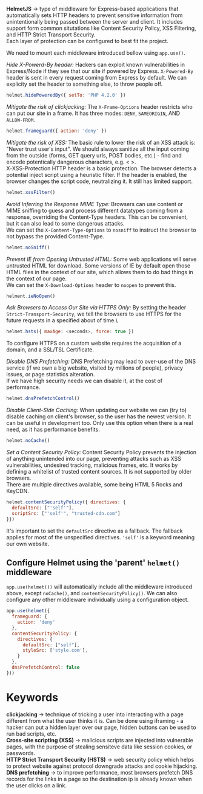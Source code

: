 __HelmetJS__ → type of middleware for Express-based applications that automatically sets HTTP headers to prevent sensitive information from unintentionally being passed between the server and client. It includes support form common situtations like Content Security Policy, XSS Filtering, and HTTP Strict Transport Security.\
Each layer of protection can be configured to best fit the project.

We need to mount each middleware introduced bellow using `app.use()`.

_Hide X-Powerd-By header:_
Hackers can exploit known vulnerabilities in Express/Node if they see that our site if powered by Express. `X-Powered-By` header is sent in every request coming from Express by default. We can explicity set the header to something else, to throw people off.
```javascript
helmet.hidePoweredBy({ setTo: 'PHP 4.2.0' })
```

_Mitigate the risk of clickjacking:_
The `X-Frame-Options` header restricts who can put our site in a frame. It has three modes: `DENY`, `SAMEORIGIN`, AND `ALLOW-FROM`.
```javascript
helmet.frameguard({ action: 'deny' })
```

_Mitigate the risk of XSS:_
The basic rule to lower the risk of an XSS attack is: "Never trust user's input". We should always sanitize all the input coming from the outside (forms, GET query urls, POST bodies, etc.) - find and encode potentically dangerous characters, e.g. < >.\
X-XSS-Protection HTTP header is a basic protection. The browser detects a potential inject script using a heuristic filter. If the header is enabled, the browser changes the script code, neutralizing it. It still has limited support.
```javascript
helmet.xssFilter()
```

_Avoid Inferring the Response MIME Type:_
Browsers can use content or MIME sniffing to guess and process different datatypes coming from a response, overriding the Content-Type headers. This can be convenient, but it can also lead to some dangerous attacks.\
We can set the `X-Content-Type-Options` to `nosniff` to instruct the browser to not bypass the provided Content-Type.
```javascript
helmet.noSniff()
```

_Prevent IE from Opening Untrusted HTML:_
Some web applications will serve untrusted HTML for download. Some versions of IE by default open those HTML files in the context of our site, which allows them to do bad things in the context of our page.\
We can set the `X-Download-Options` header to `noopen` to prevent this.
```javascript
helment.ieNoOpen()
```

_Ask Browsers to Access Our Site via HTTPS Only:_
By setting the header `Strict-Transport-Security`, we tell the browsers to use HTTPS for the future requests in a specified about of time.\
```javascript
helmet.hsts({ maxAge: <seconds>, force: true })
```
To configure HTTPS on a custom website requires the acquisition of a domain, and a SSL/TSL Certificate.

_Disable DNS Prefetching:_
DNS Prefetching may lead to over-use of the DNS service (if we own a big website, visited by millions of people), privacy issues, or page statistics alteration.\
If we have high security needs we can disable it, at the cost of performance.
```javascript
helmet.dnsPrefetchControl()
```

_Disable Client-Side Caching:_
When updating our website we can (try to) disable caching on client's browser, so the user has the newest version. It can be useful in development too. Only use this option when there is a real need, as it has performance benefits.
```javascript
helmet.noCache()
```

_Set a Content Security Policy:_
Content Security Policy prevents the injection of anything unintended into our page, preventing attacks such as XSS vulnerabilities, undesired tracking, malicious frames, etc. It works by defining a whitelist of trusted content sources. It is not supported by older browsers.\
There are multiple directives available, some being HTML 5 Rocks and KeyCDN.
```javascript
helmet.contentSecurityPolicy({ directives: {
  defaultSrc: ["'self'"],
  scriptSrc: ["'self'", "trusted-cdn.com"]
}})
```
It's important to set the `defaultSrc` directive as a fallback. The fallback applies for most of the unspecified directives. `'self'` is a keyword meaning our own website.

## Configure Helmet using the 'parent' `helmet()` middleware
`app.use(helmet())` will automatically include all the middleware introduced above, except `noCache()`, and `contentSecurityPolicy()`. We can also configure any other middleware individually using a configuration object.
```javascript
app.use(helmet({
  frameguard: {
    action: 'deny'
  },
  contentSecurityPolicy: {
    directives: {
      defaultSrc: ["self"],
      styleSrc: ['style.com'],
    }
  },
  dnsPrefetchControl: false
}))
```

# Keywords
__clickjacking__ → technique of tricking a user into interacting with a page different from what the user thinks it is. Can be done using iframing - a hacker can put a hidden layer over our page, hidden buttons can be used to run bad scripts, etc.\
__Cross-site scripting (XSS)__ → malicious scripts are injected into vulnerable pages, with the purpose of stealing sensiteve data like session cookies, or passwords.\
__HTTP Strict Transport Security (HSTS)__ → web security policy which helps to protect website against protocol downgrade attacks and cookie hijacking.
__DNS prefetching__ → to improve performance, most browsers prefetch DNS records for the links in a page so the destination ip is already known when the user clicks on a link.